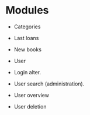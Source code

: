 # Modules

 * Categories
 * Last loans
 * New books

 * User
  * Login alter.
  * User search (administration).
  * User overview
  * User deletion